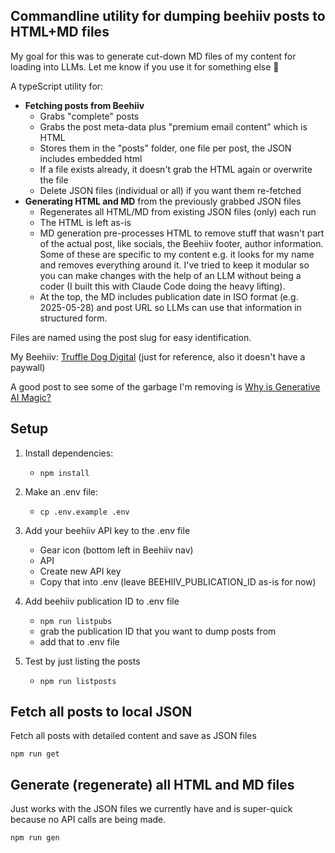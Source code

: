 ## Commandline utility for dumping beehiiv posts to HTML+MD files

My goal for this was to generate cut-down MD files of my content for loading into LLMs. Let me know if you use it for something else 😬

A typeScript utility for:

- **Fetching posts from Beehiiv**
  - Grabs "complete" posts
  - Grabs the post meta-data plus "premium email content" which is HTML
  - Stores them in the "posts" folder, one file per post, the JSON includes embedded html
  - If a file exists already, it doesn't grab the HTML again or overwrite the file
  - Delete JSON files (individual or all) if you want them re-fetched
- **Generating HTML and MD** from the previously grabbed JSON files
  - Regenerates all HTML/MD from existing JSON files (only) each run
  - The HTML is left as-is
  - MD generation pre-processes HTML to remove stuff that wasn't part of the actual post, like socials, the Beehiiv footer, author information. Some of these are specific to my content e.g. it looks for my name and removes everything around it. I've tried to keep it modular so you can make changes with the help of an LLM without being a coder (I built this with Claude Code doing the heavy lifting).
  - At the top, the MD includes publication date in ISO format (e.g. 2025-05-28) and post URL so LLMs can use that information in structured form.

Files are named using the post slug for easy identification.

My Beehiiv: [Truffle Dog Digital](https://truffle-dog-digital.beehiiv.com/) (just for reference, also it doesn't have a paywall)

A good post to see some of the garbage I'm removing is [Why is Generative AI Magic?](https://truffle-dog-digital.beehiiv.com/p/why-is-generative-ai-magic)

## Setup

1. Install dependencies:

   - `npm install`

1. Make an .env file:

   - `cp .env.example .env`

1. Add your beehiiv API key to the .env file

   - Gear icon (bottom left in Beehiiv nav)
   - API
   - Create new API key
   - Copy that into .env (leave BEEHIIV_PUBLICATION_ID as-is for now)

1. Add beehiiv publication ID to .env file

   - `npm run listpubs`
   - grab the publication ID that you want to dump posts from
   - add that to .env file

1. Test by just listing the posts
   - `npm run listposts`

## Fetch all posts to local JSON

Fetch all posts with detailed content and save as JSON files

`npm run get`

## Generate (regenerate) all HTML and MD files

Just works with the JSON files we currently have and is super-quick because no API calls are being made.

`npm run gen`
